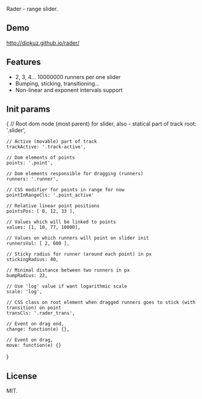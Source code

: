 Rader - range slider.

## Demo

http://diokuz.github.io/rader/

## Features

- 2, 3, 4... 10000000 runners per one slider
- Bumping, sticking, transitioning...
- Non-linear and exponent intervals support

## Init params

{
    // Root dom node (most parent) for slider, also - statical part of track
    root: '.slider',

    // Active (movable) part of track
    trackActive: '.track-active',

    // Dom elements of points
    points: '.point',

    // Dom elements responsible for dragging (runners)
    runners: '.runner',

    // CSS modifier for points in range for now
    pointInRangeCls: '.point_active'

    // Relative linear point positions
    pointsPos: [ 0, 12, 33 ],

    // Values which will be linked to points
    values: [1, 10, 77, 10000],

    // Values on which runners will point on slider init
    runnersVal: [ 2, 600 ],

    // Sticky radius for runner (around each point) in px
    stickingRadius: 40,

    // Minimal distance between two runners in px
    bumpRadius: 22,

    // Use 'log' value if want logarithmic scale
    scale: 'log',

    // CSS class on root element when dragged runners goes to stick (with transition) on point
    transCls: '.rader_trans',

    // Event on drag end,
    change: function(e) {},

    // Event on drag,
    move: function(e) {}
}

## License

MIT.